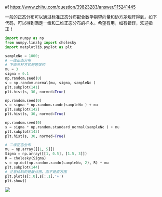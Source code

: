 #! https://www.zhihu.com/question/39823283/answer/115241445

[comment]: <> (Answer URL: https://www.zhihu.com/question/39823283/answer/115241445)
[comment]: <> (Question Title: 如何用python numpy产生一个正态分布随机数的向量或者矩阵？)
[comment]: <> (Author Name: 采石工)
[comment]: <> (Create Time: 2016-08-06 01:05:12)

一般的正态分布可以通过标准正态分布配合数学期望向量和协方差矩阵得到。如下代码，可以得到满足一维和二维正态分布的样本。希望有用，如有错误，欢迎指正！  

    
```python
import numpy as np
from numpy.linalg import cholesky
import matplotlib.pyplot as plt

sampleNo = 1000;
# 一维正态分布
# 下面三种方式是等效的
mu = 3
sigma = 0.1
np.random.seed(0)
s = np.random.normal(mu, sigma, sampleNo )
plt.subplot(141)
plt.hist(s, 30, normed=True)

np.random.seed(0)
s = sigma * np.random.randn(sampleNo ) + mu
plt.subplot(142)
plt.hist(s, 30, normed=True)

np.random.seed(0)
s = sigma * np.random.standard_normal(sampleNo ) + mu
plt.subplot(143)
plt.hist(s, 30, normed=True)

# 二维正态分布
mu = np.array([[1, 5]])
Sigma = np.array([[1, 0.5], [1.5, 3]])
R = cholesky(Sigma)
s = np.dot(np.random.randn(sampleNo, 2), R) + mu
plt.subplot(144)
# 注意绘制的是散点图，而不是直方图
plt.plot(s[:,0],s[:,1],'+')
plt.show()
```

  
![](https://pic4.zhimg.com/50/3275aace2c66dcc10d91a1bccb89aa71_hd.jpg?source=1940ef5c)

